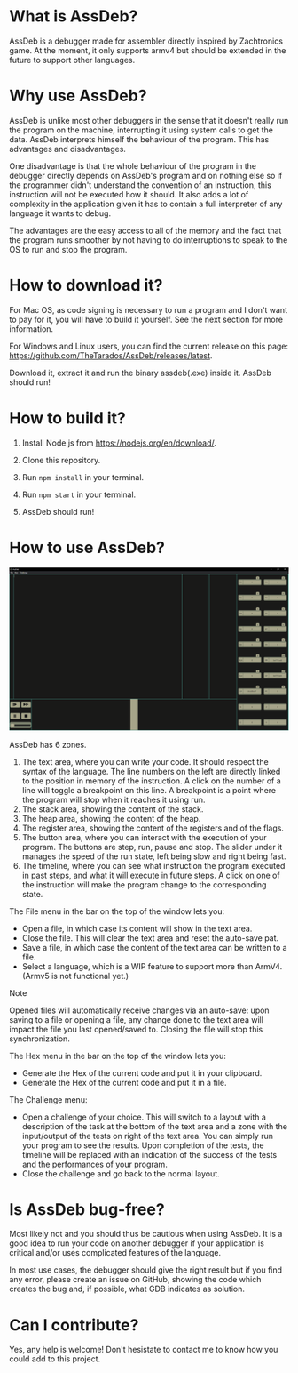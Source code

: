 # What is AssDeb?

AssDeb is a debugger made for assembler directly inspired by Zachtronics game. At the moment, it only supports armv4 but should be extended in the future to support other languages.

# Why use AssDeb?

AssDeb is unlike most other debuggers in the sense that it doesn't really run the program on the machine, interrupting it using system calls to get the data. AssDeb interprets himself the behaviour of the program. This has advantages and disadvantages. 

One disadvantage is that the whole behaviour of the program in the debugger directly depends on AssDeb's program and on nothing else so if the programmer didn't understand the convention of an instruction, this instruction will not be executed how it should. It also adds a lot of complexity in the application given it has to contain a full interpreter of any language it wants to debug.

The advantages are the easy access to all of the memory and the fact that the program runs smoother by not having to do interruptions to speak to the OS to run and stop the program.

# How to download it?

For Mac OS, as code signing is necessary to run a program and I don't want to pay for it, you will have to build it yourself. See the next section for more information.

For Windows and Linux users, you can find the current release on this page: https://github.com/TheTarados/AssDeb/releases/latest.

Download it, extract it and run the binary assdeb(.exe) inside it. AssDeb should run!

# How to build it?

1. Install Node.js from https://nodejs.org/en/download/.

2. Clone this repository.

3. Run `npm install` in your terminal.

4. Run `npm start` in your terminal.

5. AssDeb should run!

# How to use AssDeb?

![](./images/Screenshot.png)

AssDeb has 6 zones.
1. The text area, where you can write your code. It should respect the syntax of the language. The line numbers on the left are directly linked to the position in memory of the instruction. A click on the number of a line will toggle a breakpoint on this line. A breakpoint is a point where the program will stop when it reaches it using run.
2. The stack area, showing the content of the stack.
3. The heap area, showing the content of the heap.
4. The register area, showing the content of the registers and of the flags.
5. The button area, where you can interact with the execution of your program. The buttons are step, run, pause and stop. The slider under it manages the speed of the run state, left being slow and right being fast.
6. The timeline, where you can see what instruction the program executed in past steps, and what it will execute in future steps. A click on one of the instruction will make the program change to the corresponding state.

The File menu in the bar on the top of the window lets you:
- Open a file, in which case its content will show in the text area. 
- Close the file. This will clear the text area and reset the auto-save pat.
- Save a file, in which case the content of the text area can be written to a file.
- Select a language, which is a WIP feature to support more than ArmV4. (Armv5 is not functional yet.)

> [!NOTE]  
> Opened files will automatically receive changes via an auto-save: upon saving to a file or opening a file, any change done to the text area will impact the file you last opened/saved to. Closing the file will stop this synchronization.

The Hex menu in the bar on the top of the window lets you:
- Generate the Hex of the current code and put it in your clipboard.
- Generate the Hex of the current code and put it in a file.

The Challenge menu:
- Open a challenge of your choice. This will switch to a layout with a description of the task at the bottom of the text area and a zone with the input/output of the tests on right of the text area. You can simply run your program to see the results. Upon completion of the tests, the timeline will be replaced with an indication of the success of the tests and the performances of your program.
- Close the challenge and go back to the normal layout.

# Is AssDeb bug-free?

Most likely not and you should thus be cautious when using AssDeb. It is a good idea to run your code on another debugger if your application is critical and/or uses complicated features of the language.

In most use cases, the debugger should give the right result but if you find any error, please create an issue on GitHub, showing the code which creates the bug and, if possible, what GDB indicates as solution.

# Can I contribute?

Yes, any help is welcome! Don't hesistate to contact me to know how you could add to this project.
